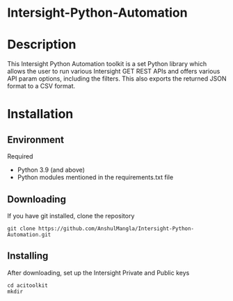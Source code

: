 # Intersight-Python-Automation

# Description
This Intersight Python Automation toolkit is a set Python library which allows the user to run various Intersight GET REST APIs and offers various API param options, including the filters. This also exports the returned JSON format to a CSV format.

# Installation

## Environment

Required

* Python 3.9 (and above)
* Python modules mentioned in the requirements.txt file

## Downloading

If you have git installed, clone the repository

    git clone https://github.com/AnshulMangla/Intersight-Python-Automation.git
    
## Installing

After downloading, set up the Intersight Private and Public keys

    cd acitoolkit
    mkdir 
